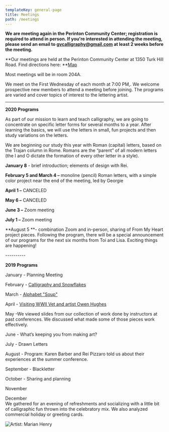 ```yaml
---
templateKey: general-page
title: Meetings
path: /meetings
---
```

**We are meeting again in the Perinton Community Center; registration is required to attend in person. If you're interested in attending the meeting, please send an email to gvcalligraphy@gmail.com at least 2 weeks before the meeting.**

**Our meetings are held at the Perinton Community Center at 1350 Turk Hill Road. Find directions here: **[Map](https://www.google.com/maps/place/Perinton+Community+Center/@43.0829469,-77.4327027,17z/data=!3m1!4b1!4m5!3m4!1s0x89d133246f759619:0xe273455bc24c0530!8m2!3d43.082943!4d-77.430514)

Most meetings will be in room 204A.

We meet on the First Wednesday of each month at 7:00 PM,. We welcome prospective new members to attend a meeting before joining. The programs are varied and cover topics of interest to the lettering artist.

- - -

**2020 Programs**

As part of our mission to learn and teach calligraphy, we are going to concentrate on specific letter forms for several months to a year. After learning the basics, we will use the letters in small, fun projects and then study variations on the letters.

We are beginning our study this year with Roman (capital) letters, based on the Trajan column in Rome. Romans are the “parent” of all modern letters (the I and O dictate the formation of every other letter in a style). 

**January 8** - brief introduction; elements of design with Rei.

**February 5 and March 4 –** monoline (pencil) Roman letters, with a simple color project near the end of the meeting, led by Georgie

**April 1 –** CANCELED

**May 6 –** CANCELED

**June 3 –** Zoom meeting

**July 1 –** Zoom meeting

**August 5 **- combination Zoom and in-person, sharing of From My Heart project pieces. Following the program, there will be a special announcement of our programs for the next six months from Toi and Lisa.  Exciting things are happening!

\----------

**2019 Programs**

January - Planning Meeting

February - [Calligraphy and Snowflakes](../february-meeting) 

March - [Alphabet "Soup"](../march-meeting)

April - [Visiting WWII Vet and artist Owen Hughes](../april-meeting)

May -We viewed slides from our collection of work done by instructors at past conferences. We discussed what made some of those pieces work effectively.

June - What’s keeping you from making art? 

July - Drawn Letters

August - Program: Karen Barber and Rei Pizzaro told us about their experiences at the summer conference.

September - Blackletter

October - Sharing and planning 

November

December\
We gathered for an evening of refreshments and socializing with a little bit of calligraphic fun thrown into the celebratory mix. We also analyzed commercial holiday or greeting cards.  

![Artist: Marian Henry](/img/marianh_resistentialism.jpg)
